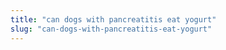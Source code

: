 ```yaml
---
title: "can dogs with pancreatitis eat yogurt"
slug: "can-dogs-with-pancreatitis-eat-yogurt"
---
```


